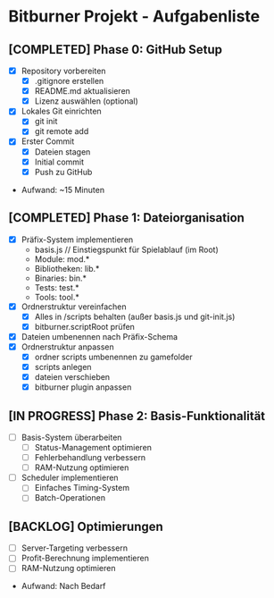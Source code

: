 # Bitburner Projekt - Aufgabenliste

## [COMPLETED] Phase 0: GitHub Setup
- [x] Repository vorbereiten
  - [x] .gitignore erstellen
  - [x] README.md aktualisieren
  - [x] Lizenz auswählen (optional)
- [x] Lokales Git einrichten
  - [x] git init
  - [x] git remote add
- [x] Erster Commit
  - [x] Dateien stagen
  - [x] Initial commit
  - [x] Push zu GitHub
- Aufwand: ~15 Minuten

## [COMPLETED] Phase 1: Dateiorganisation
- [x] Präfix-System implementieren
  - basis.js // Einstiegspunkt für Spielablauf (im Root)
  - Module: mod.*
  - Bibliotheken: lib.*
  - Binaries: bin.*
  - Tests: test.*
  - Tools: tool.*
- [x] Ordnerstruktur vereinfachen
  - [x] Alles in /scripts behalten (außer basis.js und git-init.js)
  - [x] bitburner.scriptRoot prüfen
- [x] Dateien umbenennen nach Präfix-Schema
- [x] Ordnerstruktur anpassen
  - [x] ordner scripts umbenennen zu gamefolder
  - [x] scripts anlegen
  - [x] dateien verschieben
  - [x] bitburner plugin anpassen

## [IN PROGRESS] Phase 2: Basis-Funktionalität
- [ ] Basis-System überarbeiten
  - [ ] Status-Management optimieren
  - [ ] Fehlerbehandlung verbessern
  - [ ] RAM-Nutzung optimieren
- [ ] Scheduler implementieren
  - [ ] Einfaches Timing-System
  - [ ] Batch-Operationen

## [BACKLOG] Optimierungen
- [ ] Server-Targeting verbessern
- [ ] Profit-Berechnung implementieren
- [ ] RAM-Nutzung optimieren
- Aufwand: Nach Bedarf 